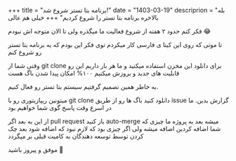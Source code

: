 +++
title = "برنامه بتا تستر شروع شد!"
date = "1403-03-19"
descriprion = "بله بالاخره برنامه بتا تستر را شروع کردیم"
+++
خیلی هم عالی

فکر کنم حدود ۲ هفته از شروع فعالیت ما میگذره ولی تا الان متوجه اش نبودم 😂 

تا موتی که روی این کیتا ی فارسی کار میکردم توی فکر این بودم که یه برنامه بتا تستر رو شروع کنم

وقتی شما از git clone برای دانلود این مخزن استفاده میکنید و ما هر بار داریم این رو قابلیت های جدید و بروزش میکنیم ۱۰۰% امکان پیدا شدن باگ هست

به خاطر همین تصمیم گرفتیم سیستم بتا تستر رو فعال کنیم.

میتونین ریپازیتوری رو با git clone دانلود کنید باگ ها رو از طریق issue گزارش بدین. ما در اسرع وقت پاسخ گوی شما خواهیم بود

از این به بعد اگر pull request باز کنید auto-merge میشه بعد به پروژه ما چیزی که شما اضافه کردین اضافه میشه ولی اگر چیزی بود که لازم نبود که اضافه شود بعد چک کردن توسط توسعه دهندگان به کامیت قبلی بر میگردد

موفق و پیروز باشید 🌹
